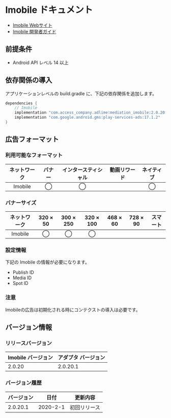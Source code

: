 # Imobile ドキュメント
- [Imobile Webサイト](https://sppartner.i-mobile.co.jp/login.aspx)
- [Imobile 開発者ガイド](https://sppartner.i-mobile.co.jp/sdk_download.aspx)

## 前提条件
- Android API レベル 14 以上

## 依存関係の導入
アプリケーションレベルの build.gradle に、下記の依存関係を追加します。

```java
dependencies {
    // Imobile
    implementation "com.access_company.adlime:mediation_imobile:2.0.20.1"
    implementation "com.google.android.gms:play-services-ads:17.1.2"
}
```

## 広告フォーマット

### 利用可能なフォーマット

|ネットワーク|バナー|インタースティシャル|動画リワード|ネイティブ|
|:------: |:---:|:----------:|:------:|:----:|
| Imobile |  ◯   |   ◯        |       | ◯   |

### バナーサイズ
|ネットワーク |320 × 50 |300 × 250 |320 × 100 |468 × 60 |728 × 90 |スマート |
|:------:|:-----:|:------:|:------:|:-----:|:-----:|:----:|
| Imobile | ◯     | ◯      |  ◯       |       |       |      |

### 設定情報
下記の Imobile の情報が必要になります。  
- Publish ID
- Media ID
- Spot ID

### 注意
Imobileの広告は初期化される時にコンテクストの導入は必要です。

## バージョン情報

### リリースバージョン
| Imobile バージョン | アダプタ バージョン|
|:-----------------|:--------------|
| 2.0.20      | 2.0.20.1     |





### バージョン履歴
| バージョン        | 日付               | 更新内容                |
|-----------------|--------------------|---------------------|
| 2.0.20.1  | 2020-2-1                | 初回リリース  |  
